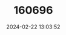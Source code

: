---
title: "160696"
category: "Euthecta cooksoni"
draft: false
date: 2024-02-22 13:03:52
languages:
  English: ["Cookson’s Buff"]
---